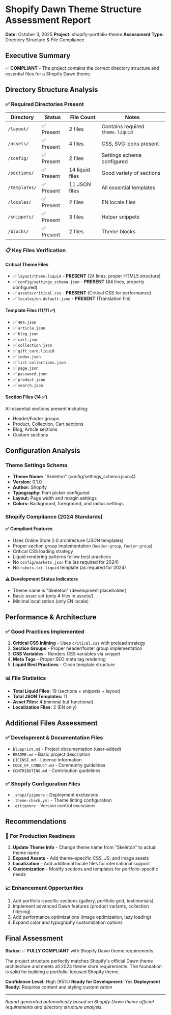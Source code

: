# Shopify Dawn Theme Structure Assessment Report

**Date:** October 3, 2025
**Project:** shopify-portfolio-theme
**Assessment Type:** Directory Structure & File Compliance

## Executive Summary

✅ **COMPLIANT** - The project contains the correct directory structure and essential files for a Shopify Dawn theme.

## Directory Structure Analysis

### ✅ Required Directories Present

| Directory | Status | File Count | Notes |
|-----------|--------|------------|-------|
| `/layout/` | ✅ Present | 2 files | Contains required `theme.liquid` |
| `/assets/` | ✅ Present | 4 files | CSS, SVG icons present |
| `/config/` | ✅ Present | 2 files | Settings schema configured |
| `/sections/` | ✅ Present | 14 liquid files | Good variety of sections |
| `/templates/` | ✅ Present | 11 JSON files | All essential templates |
| `/locales/` | ✅ Present | 2 files | EN locale files |
| `/snippets/` | ✅ Present | 3 files | Helper snippets |
| `/blocks/` | ✅ Present | 2 files | Theme blocks |

### 📋 Key Files Verification

#### Critical Theme Files
- ✅ `layout/theme.liquid` - **PRESENT** (24 lines, proper HTML5 structure)
- ✅ `config/settings_schema.json` - **PRESENT** (84 lines, properly configured)
- ✅ `assets/critical.css` - **PRESENT** (Critical CSS for performance)
- ✅ `locales/en.default.json` - **PRESENT** (Translation file)

#### Template Files (11/11 ✅)
- ✅ `404.json`
- ✅ `article.json`
- ✅ `blog.json`
- ✅ `cart.json`
- ✅ `collection.json`
- ✅ `gift_card.liquid`
- ✅ `index.json`
- ✅ `list-collections.json`
- ✅ `page.json`
- ✅ `password.json`
- ✅ `product.json`
- ✅ `search.json`

#### Section Files (14 ✅)
All essential sections present including:
- Header/Footer groups
- Product, Collection, Cart sections
- Blog, Article sections
- Custom sections

## Configuration Analysis

### Theme Settings Schema
- **Theme Name:** "Skeleton" (config/settings_schema.json:4)
- **Version:** 0.1.0
- **Author:** Shopify
- **Typography:** Font picker configured
- **Layout:** Page width and margin settings
- **Colors:** Background, foreground, and radius settings

### Shopify Compliance (2024 Standards)

#### ✅ Compliant Features
- Uses Online Store 2.0 architecture (JSON templates)
- Proper section group implementation (`header-group`, `footer-group`)
- Critical CSS loading strategy
- Liquid rendering patterns follow best practices
- No `config/markets.json` file (as required for 2024)
- No `robots.txt.liquid` template (as required for 2024)

#### ⚠️ Development Status Indicators
- Theme name is "Skeleton" (development placeholder)
- Basic asset set (only 4 files in assets/)
- Minimal localization (only EN locale)

## Performance & Architecture

### ✅ Good Practices Implemented
1. **Critical CSS Inlining** - Uses `critical.css` with preload strategy
2. **Section Groups** - Proper header/footer group implementation
3. **CSS Variables** - Renders CSS variables via snippet
4. **Meta Tags** - Proper SEO meta tag rendering
5. **Liquid Best Practices** - Clean template structure

### 📊 File Statistics
- **Total Liquid Files:** 19 (sections + snippets + layout)
- **Total JSON Templates:** 11
- **Asset Files:** 4 (minimal but functional)
- **Localization Files:** 2 (EN only)

## Additional Files Assessment

### ✅ Development & Documentation Files
- `blueprint.md` - Project documentation (user-added)
- `README.md` - Basic project description
- `LICENSE.md` - License information
- `CODE_OF_CONDUCT.md` - Community guidelines
- `CONTRIBUTING.md` - Contribution guidelines

### ✅ Shopify Configuration Files
- `.shopifyignore` - Deployment exclusions
- `.theme-check.yml` - Theme linting configuration
- `.gitignore` - Version control exclusions

## Recommendations

### 🔧 For Production Readiness
1. **Update Theme Info** - Change theme name from "Skeleton" to actual theme name
2. **Expand Assets** - Add theme-specific CSS, JS, and image assets
3. **Localization** - Add additional locale files for international support
4. **Customization** - Modify sections and templates for portfolio-specific needs

### 📈 Enhancement Opportunities
1. Add portfolio-specific sections (gallery, portfolio grid, testimonials)
2. Implement advanced Dawn features (product variants, collection filtering)
3. Add performance optimizations (image optimization, lazy loading)
4. Expand color and typography customization options

## Final Assessment

**Status:** ✅ **FULLY COMPLIANT** with Shopify Dawn theme requirements

The project structure perfectly matches Shopify's official Dawn theme architecture and meets all 2024 theme store requirements. The foundation is solid for building a portfolio-focused Shopify theme.

**Confidence Level:** High (95%)
**Ready for Development:** Yes
**Deployment Ready:** Requires content and styling customization

---
*Report generated automatically based on Shopify Dawn theme official requirements and directory structure analysis.*